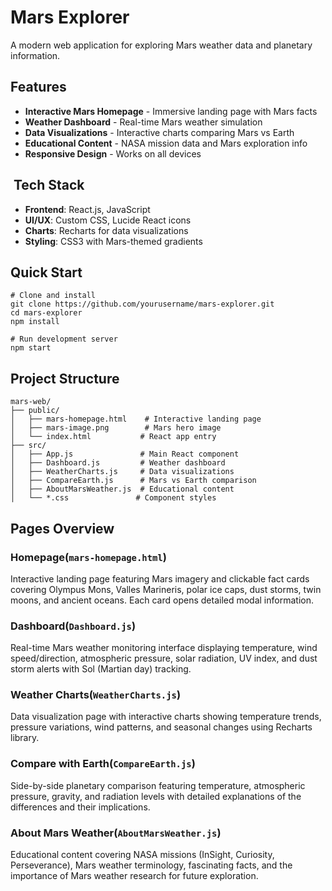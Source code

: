 # Mars Explorer 

A modern web application for exploring Mars weather data and planetary information.

## Features

- **Interactive Mars Homepage** - Immersive landing page with Mars facts
- **Weather Dashboard** - Real-time Mars weather simulation
- **Data Visualizations** - Interactive charts comparing Mars vs Earth
- **Educational Content** - NASA mission data and Mars exploration info
- **Responsive Design** - Works on all devices


## ️ Tech Stack

- **Frontend**: React.js, JavaScript
- **UI/UX**: Custom CSS, Lucide React icons
- **Charts**: Recharts for data visualizations
- **Styling**: CSS3 with Mars-themed gradients


## Quick Start

```shellscript
# Clone and install
git clone https://github.com/yourusername/mars-explorer.git
cd mars-explorer
npm install

# Run development server
npm start
```

## Project Structure

```plaintext
mars-web/
├── public/
│   ├── mars-homepage.html    # Interactive landing page
│   ├── mars-image.png        # Mars hero image
│   └── index.html           # React app entry
├── src/
│   ├── App.js               # Main React component
│   ├── Dashboard.js         # Weather dashboard
│   ├── WeatherCharts.js     # Data visualizations
│   ├── CompareEarth.js      # Mars vs Earth comparison
│   ├── AboutMarsWeather.js  # Educational content
│   └── *.css               # Component styles
```

## Pages Overview

### **Homepage**(`mars-homepage.html`)

Interactive landing page featuring Mars imagery and clickable fact cards covering Olympus Mons, Valles Marineris, polar ice caps, dust storms, twin moons, and ancient oceans. Each card opens detailed modal information.

### **Dashboard**(`Dashboard.js`)

Real-time Mars weather monitoring interface displaying temperature, wind speed/direction, atmospheric pressure, solar radiation, UV index, and dust storm alerts with Sol (Martian day) tracking.

### **Weather Charts**(`WeatherCharts.js`)

Data visualization page with interactive charts showing temperature trends, pressure variations, wind patterns, and seasonal changes using Recharts library.

### **Compare with Earth**(`CompareEarth.js`)

Side-by-side planetary comparison featuring temperature, atmospheric pressure, gravity, and radiation levels with detailed explanations of the differences and their implications.

### **About Mars Weather**(`AboutMarsWeather.js`)

Educational content covering NASA missions (InSight, Curiosity, Perseverance), Mars weather terminology, fascinating facts, and the importance of Mars weather research for future exploration.
